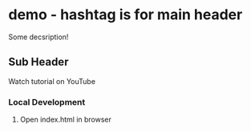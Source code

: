 # demo - hashtag is for main header

Some decsription!

## Sub Header

Watch tutorial on YouTube

### Local Development 

1. Open index.html in browser

